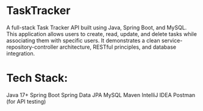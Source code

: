 # TaskTracker

A full-stack Task Tracker API built using Java, Spring Boot, and MySQL. This application allows users to create, read, update, and delete tasks while associating them with specific users. It demonstrates a clean service-repository-controller architecture, RESTful principles, and database integration.

# Tech Stack:
Java 17+
Spring Boot
Spring Data JPA
MySQL
Maven
IntelliJ IDEA
Postman (for API testing)

